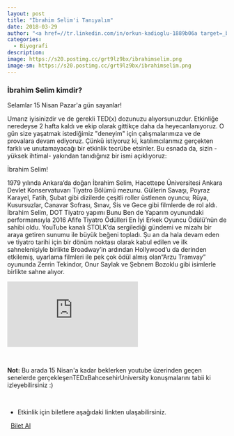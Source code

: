 ```yaml
---
layout: post
title: "İbrahim Selim'i Tanıyalım"
date: 2018-03-29
author: "<a href=//tr.linkedin.com/in/orkun-kadioglu-1889b06a target=_blank>Orkun Kadıoğlu</a>"
categories:
  - Biyografi
description:
image: https://s20.postimg.cc/grt9lz9bx/ibrahimselim.png
image-sm: https://s20.postimg.cc/grt9lz9bx/ibrahimselim.png
---
```

### İbrahim Selim kimdir?

Selamlar 15 Nisan Pazar'a gün sayanlar!

Umarız iyisinizdir ve de gerekli TED(x) dozunuzu alıyorsunuzdur. Etkinliğe neredeyse 2 hafta kaldı ve ekip olarak gittikçe daha da heyecanlanıyoruz. O gün size yaşatmak istediğimiz "deneyim" için çalışmalarımıza ve de provalara devam ediyoruz. Çünkü istiyoruz ki, katılımcılarımız gerçekten farklı ve unutamayacağı bir etkinlik tecrübe etsinler. Bu esnada da, sizin -yüksek ihtimal- yakından tanıdığınız bir ismi açıklıyoruz:

İbrahim Selim!

1979 yılında Ankara’da doğan İbrahim Selim, Hacettepe Üniversitesi Ankara Devlet Konservatuvarı Tiyatro Bölümü mezunu. Güllerin Savaşı, Poyraz Karayel, Fatih, Şubat gibi dizilerde çeşitli roller üstlenen oyuncu; Rüya, Kusursuzlar, Canavar Sofrası, Sınav, Sis ve Gece gibi filmlerde de rol aldı. İbrahim Selim, DOT Tiyatro yapımı Bunu Ben de Yaparım oyunundaki performansıyla 2016 Afife Tiyatro Ödülleri En İyi Erkek Oyuncu Ödülü’nün de sahibi oldu. YouTube kanalı STOLK’da sergilediği gündemi ve mizahı bir araya getiren sunumu ile büyük beğeni topladı. Şu an da hala devam eden ve tiyatro tarihi için bir dönüm noktası olarak kabul edilen ve ilk sahnelenişiyle birlikte Broadway’in ardından Hollywood’u da derinden etkilemiş, uyarlama filmleri ile pek çok ödül almış olan“Arzu Tramvay” oyununda Zerrin Tekindor, Onur Saylak ve Şebnem Bozoklu gibi isimlerle birlikte sahne alıyor.

<iframe src="https://www.youtube-nocookie.com/embed/9gNCrNxBHt8?rel=0" frameborder="0" allow="autoplay; encrypted-media" allowfullscreen></iframe>

&nbsp;&nbsp;&nbsp;

<b>Not:</b> Bu arada 15 Nisan'a kadar beklerken youtube üzerinden geçen senelerde gerçekleşenTEDxBahcesehirUniversity konuşmalarını tabii ki izleyebilirsiniz :) 

&nbsp;

- Etkinlik için biletlere aşağıdaki linkten ulaşabilirsiniz.

<i class="fa fa-lg fa-ticket" aria-hidden="true"></i>&nbsp; <a href="https://www.biletino.com/event/eventdetail/4477" target="_blank"> Bilet Al</a>
